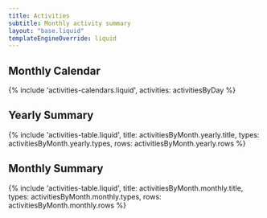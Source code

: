 ```yaml
---
title: Activities
subtitle: Monthly activity summary
layout: "base.liquid"
templateEngineOverride: liquid
---
```


<h2>Monthly Calendar</h2>

{% include 'activities-calendars.liquid', activities: activitiesByDay %}

<h2>Yearly Summary</h2>

{% include 'activities-table.liquid',
   title: activitiesByMonth.yearly.title,
   types: activitiesByMonth.yearly.types,
   rows: activitiesByMonth.yearly.rows %}

<h2>Monthly Summary</h2>

{% include 'activities-table.liquid',
   title: activitiesByMonth.monthly.title,
   types: activitiesByMonth.monthly.types,
   rows: activitiesByMonth.monthly.rows %}
